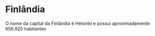 ﻿# Finlândia

O nome da capital da Finlândia é Helsinki e possui aproximadamente 656.920 habitantes



